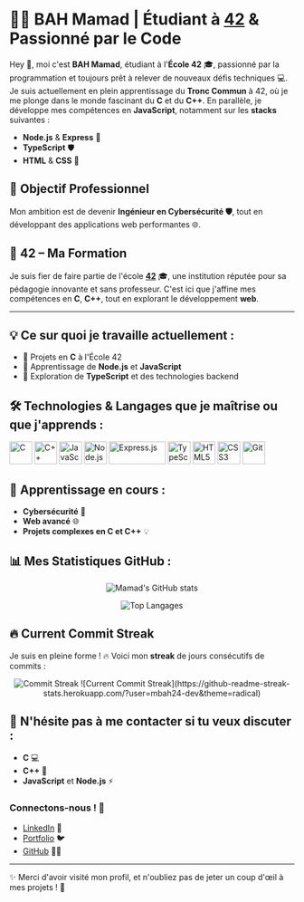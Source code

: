 # 👨‍💻 BAH Mamad | Étudiant à [**42**](https://www.42.fr/) & Passionné par le Code 

Hey 👋, moi c'est **BAH Mamad**, étudiant à l'**École 42** 🎓, passionné par la programmation et toujours prêt à relever de nouveaux défis techniques 💻. Je suis actuellement en plein apprentissage du **Tronc Commun** à 42, où je me plonge dans le monde fascinant du **C** et du **C++**. En parallèle, je développe mes compétences en **JavaScript**, notamment sur les **stacks** suivantes :

- **Node.js** & **Express** 🚀
- **TypeScript** 🛡️
- **HTML** & **CSS** 🎨

## 💼 Objectif Professionnel
Mon ambition est de devenir **Ingénieur en Cybersécurité 🛡️**, tout en développant des applications web performantes 🌐.

## 🌟 **42** – Ma Formation
Je suis fier de faire partie de l'école **[42](https://www.42.fr/)** 🎓, une institution réputée pour sa pédagogie innovante et sans professeur. C'est ici que j'affine mes compétences en **C**, **C++**, tout en explorant le développement **web**.

---

## 💡 Ce sur quoi je travaille actuellement :
- 🔧 Projets en **C** à l'École 42
- 🌱 Apprentissage de **Node.js** et **JavaScript**
- 🧠 Exploration de **TypeScript** et des technologies backend

## 🛠️ Technologies & Langages que je maîtrise ou que j'apprends :
<p align="left">
  <img src="https://cdn.jsdelivr.net/gh/devicons/devicon/icons/c/c-original.svg" alt="C" width="40" height="40"/> 
  <img src="https://cdn.jsdelivr.net/gh/devicons/devicon/icons/cplusplus/cplusplus-original.svg" alt="C++" width="40" height="40"/> 
  <img src="https://cdn.jsdelivr.net/gh/devicons/devicon/icons/javascript/javascript-original.svg" alt="JavaScript" width="40" height="40"/>
  <img src="https://cdn.jsdelivr.net/gh/devicons/devicon/icons/nodejs/nodejs-original.svg" alt="Node.js" width="40" height="40"/>
  <!-- Nouvelle icône Express avec un fond visible -->
  <img src="https://img.shields.io/badge/express.js-%23404d59.svg?style=for-the-badge&logo=express&logoColor=%2361DAFB" alt="Express.js" width="100" height="40"/> 
  <img src="https://cdn.jsdelivr.net/gh/devicons/devicon/icons/typescript/typescript-original.svg" alt="TypeScript" width="40" height="40"/> 
  <img src="https://cdn.jsdelivr.net/gh/devicons/devicon/icons/html5/html5-original.svg" alt="HTML5" width="40" height="40"/> 
  <img src="https://cdn.jsdelivr.net/gh/devicons/devicon/icons/css3/css3-original.svg" alt="CSS3" width="40" height="40"/> 
  <img src="https://cdn.jsdelivr.net/gh/devicons/devicon/icons/git/git-original.svg" alt="Git" width="40" height="40"/>
</p>


## 🌱 Apprentissage en cours :
- **Cybersécurité** 🔐
- **Web avancé** 🌐
- **Projets complexes en C et C++** 💡

## 📊 Mes Statistiques GitHub :
<p align="center">
  <img src="https://github-readme-stats.vercel.app/api?username=mbah24-dev&show_icons=true&theme=radical" alt="Mamad's GitHub stats" />
  <!--<img src="https://github-readme-streak-stats.herokuapp.com?user=mbah42&theme=radical&date_format=j%20M%5B%20Y%5D" alt="Current Commit Streak" />-->
</p>
<p align="center">
  <img src="https://github-readme-stats.vercel.app/api/top-langs/?username=mbah24-dev&layout=compact&theme=radical" alt="Top Langages" />
</p>

## 🔥 Current Commit Streak
Je suis en pleine forme ! 🔥 Voici mon **streak** de jours consécutifs de commits :
<p align="center">
  <img src="https://github-readme-streak-stats.herokuapp.com/?user=mbah24-dev&theme=radical" alt="Commit Streak" />
  ![Current Commit Streak](https://github-readme-streak-stats.herokuapp.com/?user=mbah24-dev&theme=radical)

</p>

## 🤔 N'hésite pas à me contacter si tu veux discuter :
- **C** 💻
- **C++** 🔧
- **JavaScript** et **Node.js** ⚡

### Connectons-nous ! 🤝

- [LinkedIn](https://www.linkedin.com/in/mamadou-bah-047979219/) 🔗
- [Portfolio](https://bahAli21.github.io/BAHMamadou) 🐦
- [GitHub](https://github.com/mbah24-dev) 👨‍💻

---

✨ Merci d'avoir visité mon profil, et n'oubliez pas de jeter un coup d'œil à mes projets ! 🚀


<!---
mbah42/mbah42 is a ✨ special ✨ repository because its `README.md` (this file) appears on your GitHub profile.
You can click the Preview link to take a look at your changes.
--->
